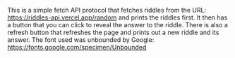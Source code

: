This is a simple fetch API protocol that fetches riddles from the URL: https://riddles-api.vercel.app/random and prints the riddles first. It then has a button that you can click to reveal
the answer to the riddle. There is also a refresh button that refreshes the page and prints out a new riddle and its answer.
The font used was unbounded by Google: https://fonts.google.com/specimen/Unbounded
